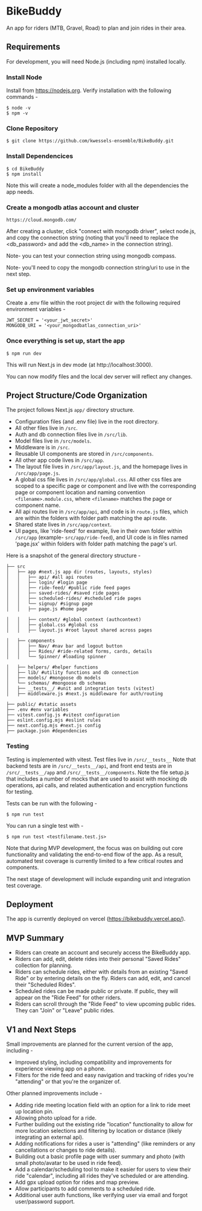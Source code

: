 # BikeBuddy

An app for riders (MTB, Gravel, Road) to plan and join rides in their area.

## Requirements

For development, you will need Node.js (including npm) installed locally.

### Install Node

Install from https://nodejs.org. Verify installation with the following commands -

    $ node -v
    $ npm -v

### Clone Repository

    $ git clone https://github.com/kwessels-ensemble/BikeBuddy.git

### Install Dependencices

    $ cd BikeBuddy
    $ npm install

Note this will create a node_modules folder with all the dependencies the app needs.

### Create a mongodb atlas account and cluster

    https://cloud.mongodb.com/

After creating a cluster, click "connect with mongodb driver", select node.js, and copy the connection string (noting that you'll need to replace the <db_password> and add the <db_name> in the connection string).

Note- you can test your connection string using mongodb compass.

Note- you'll need to copy the mongodb connection string/uri to use in the next step.

### Set up environment variables

Create a .env file within the root project dir with the following required environment variables -

    JWT_SECRET = '<your_jwt_secret>'
    MONGODB_URI = '<your_mongodbatlas_connection_uri>'

### Once everything is set up, start the app

    $ npm run dev

This will run Next.js in dev mode (at http://localhost:3000).

You can now modify files and the local dev server will reflect any changes.

## Project Structure/Code Organization

The project follows Next.js `app/` directory structure.

- Configuration files (and .env file) live in the root directory.
- All other files live in `/src`.
- Auth and db connection files live in `/src/lib`.
- Model files live in `/src/models`.
- Middleware is in `/src`.
- Reusable UI components are stored in `/src/components`.
- All other app code lives in `/src/app`.
- The layout file lives in `/src/app/layout.js`, and the homepage lives in `/src/app/page.js`.
- A global css file lives in `/src/app/global.css`. All other css files are scoped to a specific page or component and live with the corresponding page or component location and naming convention `<filename>.module.css`, where `<filename>` matches the page or component name.
- All api routes live in `/src/app/api`, and code is in `route.js` files, which are within the folders with folder path matching the api route.
- Shared state lives in `/src/app/context`.
- UI pages, like 'ride-feed' for example, live in their own folder within `/src/app` (example- `src/app/ride-feed`), and UI code is in files named 'page.jsx' within folders with folder path matching the page's url.

Here is a snapshot of the general directory structure -


    ├── src
    │   ├── app #next.js app dir (routes, layouts, styles)
    │   │   ├── api/ #all api routes
    │   │   ├── login/ #login page
    │   │   ├── ride-feed/ #public ride feed pages
    │   │   ├── saved-rides/ #saved ride pages
    │   │   ├── scheduled-rides/ #scheduled ride pages
    │   │   └── signup/ #signup page
    │   │   ├── page.js #home page

    │   │   ├── context/ #global context (authcontext)
    │   │   ├── global.css #global css
    │   │   ├── layout.js #root layout shared across pages

    │   ├── components
    │   │   ├── Nav/ #nav bar and logout button
    │   │   ├── Rides/ #ride-related forms, cards, details
    │   │   └── Spinner/ #loading spinner

    │   ├── helpers/ #helper functions
    │   ├── lib/ #utility functions and db connection
    │   ├── models/ #mongoose db models
    │   └── schemas/ #mongoose db schemas
    │   ├── __tests__/ #unit and integration tests (vitest)
    │   ├── middleware.js #next.js middleware for auth/routing

    ├── public/ #static assets
    ├── .env #env variables
    ├── vitest.config.js #vitest configuration
    ├── eslint.config.mjs #eslint rules
    ├── next.config.mjs #next.js config
    ├── package.json #dependencies


### Testing

Testing is implemented with vitest. Test files live in `/src/__tests__` Note that backend tests are in `/src/__tests__/api`, and front end tests are in `/src/__tests__/app` and `/src/__tests__/components`. Note the file setup.js that includes a number of mocks that are used to assist with mocking db operations, api calls, and related authentication and encryption functions for testing.

Tests can be run with the following -

    $ npm run test

You can run a single test with -

    $ npm run test <testfilename.test.js>

Note that during MVP development, the focus was on building out core functionality and validating the end-to-end flow of the app. As a result, automated test coverage is currently limited to a few critical routes and components.

The next stage of development will include expanding unit and integration test coverage.

## Deployment

The app is currently deployed on vercel (https://bikebuddy.vercel.app/).

## MVP Summary
- Riders can create an account and securely access the BikeBuddy app.
- Riders can add, edit, delete rides into their personal "Saved Rides" collection for planning.
- Riders can schedule rides, either with details from an existing "Saved Ride" or by entering details on the fly. Riders can add, edit, and cancel their "Scheduled Rides".
- Scheduled rides can be made public or private. If public, they will appear on the "Ride Feed" for other riders.
- Riders can scroll through the "Ride Feed" to view upcoming public rides. They can "Join" or "Leave" public rides.

## V1 and Next Steps

Small improvements are planned for the current version of the app, including -
- Improved styling, including compatibility and improvements for experience viewing app on a phone.
- Filters for the ride feed and easy navigation and tracking of rides you're "attending" or that you're the organizer of.


Other planned improvements include -
- Adding ride meeting location field with an option for a link to ride meet up location pin.
- Allowing photo upload for a ride.
- Further building out the existing ride "location" functionality to allow for more location selections and filtering by location or distance (likely integrating an external api).
- Adding notifications for rides a user is "attending" (like reminders or any cancellations or changes to ride details).
- Building out a basic profile page with user summary and photo (with small photo/avatar to be used in ride feed).
- Add a calendar/scheduling tool to make it easier for users to view their ride "calendar", including all rides they've scheduled or are attending.
- Add gpx upload option for rides and map preview.
- Allow participants to add comments to a scheduled ride.
- Additional user auth functions, like verifying user via email and forgot user/password support.


